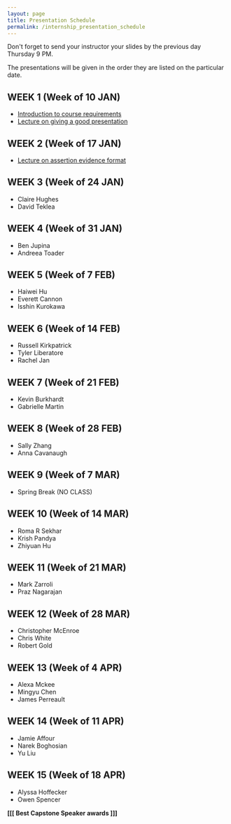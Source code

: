 ```yaml
---
layout: page
title: Presentation Schedule
permalink: /internship_presentation_schedule
---
```


Don't forget to send your instructor your slides by the previous day Thursday 9 PM.

The presentations will be given in the order they are listed on the particular date.

## WEEK 1 (Week of 10 JAN)

* [Introduction to course requirements]({{site.baseurl}}/internships/pdfs/introduction-internship.pdf)
* [Lecture on giving a good presentation]({{site.baseurl}}/internships/pdfs/lecture-on-presentations-internship.pdf)

## WEEK 2 (Week of 17 JAN)

* [Lecture on assertion evidence format]({{site.baseurl}}/internships/pdfs/lecture-on-assertion-evidence-format.pdf)

## WEEK 3 (Week of 24 JAN)

* Claire Hughes
* David Teklea
  
## WEEK 4 (Week of 31 JAN)

* Ben Jupina
* Andreea Toader

## WEEK 5 (Week of 7 FEB)

* Haiwei Hu
* Everett Cannon
* Isshin Kurokawa

## WEEK 6 (Week of 14 FEB)

* Russell Kirkpatrick
* Tyler Liberatore
* Rachel Jan

## WEEK 7 (Week of 21 FEB)

* Kevin Burkhardt
* Gabrielle Martin

## WEEK 8 (Week of 28 FEB)

* Sally Zhang
* Anna Cavanaugh

## WEEK 9 (Week of 7 MAR)

* Spring Break (NO CLASS)

## WEEK 10 (Week of 14 MAR)

* Roma R Sekhar
* Krish Pandya
* Zhiyuan Hu

## WEEK 11 (Week of 21 MAR)

* Mark Zarroli
* Praz Nagarajan

## WEEK 12 (Week of 28 MAR)

* Christopher McEnroe
* Chris White
* Robert Gold

## WEEK 13 (Week of 4 APR)

* Alexa Mckee
* Mingyu Chen
* James Perreault

## WEEK 14 (Week of 11 APR)

* Jamie Affour
* Narek Boghosian
* Yu Liu

## WEEK 15 (Week of 18 APR)

* Alyssa Hoffecker
* Owen Spencer

**[[[ Best Capstone Speaker awards ]]]**
